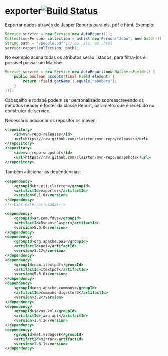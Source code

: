 # exporter[![Build Status](https://drone.io/github.com/clairton/exporter/status.png)](https://drone.io/github.com/clairton/exporter/latest)

Exportar dados através do Jasper Reports para xls, pdf e html.
Exemplo:

```java
Service service = new Service(new AutoReport());
Collection<Person> collection = asList(new Person("João", new Date()));
String path = "/people.pdf";// ou .xls, ou .html
service.export(collection, path);
```
No exemplo acima todas os atributos serão listados, para filtra-los é possível passar um Matcher.
```java
Service service = new Service(new AutoReport(new Matcher<Field>() {
	public boolean accepts(final Field element) {
		return !field.getName().equals("abobora");
	}
}));
```
Cabeçalho e rodapé podem ser personalizado sobreescrevendo os métodos header e footer da classe Report,
parametro que é recebido no construtor de service.


Necessário adicionar os repositórios maven:

```xml
<repository>
	<id>mvn-repo-releases</id>
	<url>https://raw.github.com/clairton/mvn-repo/releases</url>
</repository>
<repository>
	<id>mvn-repo-snapshot</id>
	<url>https://raw.github.com/clairton/mvn-repo/snapshots</url>
</repository>
```
 Também adicionar as depêndencias:
```xml
<dependency>
    <groupId>br.eti.clairton</groupId>
	<artifactId>exporter</artifactId>
	<version>0.1.0</version>
</dependency>
<!--Libs externas usadas-->

<dependency>
	<groupId>ar.com.fdvs</groupId>
	<artifactId>DynamicJasper</artifactId>
	<version>5.0.0</version>
</dependency>
<dependency>
	<groupId>org.apache.poi</groupId>
	<artifactId>poi</artifactId>
	<version>3.12</version>
</dependency>
<dependency>
	<groupId>com.itextpdf</groupId>
	<artifactId>itextpdf</artifactId>
	<version>5.5.6</version>
</dependency>
<dependency>
	<groupId>org.apache.commons</groupId>
	<artifactId>commons-digester3</artifactId>
	<version>3.2</version>
</dependency>
<dependency>
	<groupId>javax.xml</groupId>
	<artifactId>jaxp-api</artifactId>
	<version>1.4.2</version>
</dependency>
<dependency>
	<groupId>net.vidageek</groupId>
	<artifactId>mirror</artifactId>
	<version>1.6.1</version>
</dependency>
```
